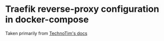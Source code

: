 # Traefik reverse-proxy configuration in docker-compose
Taken primarily from [TechnoTim's docs](https://github.com/techno-tim/techno-tim.github.io/tree/master/reference_files/traefik-portainer-ssl/traefik)
